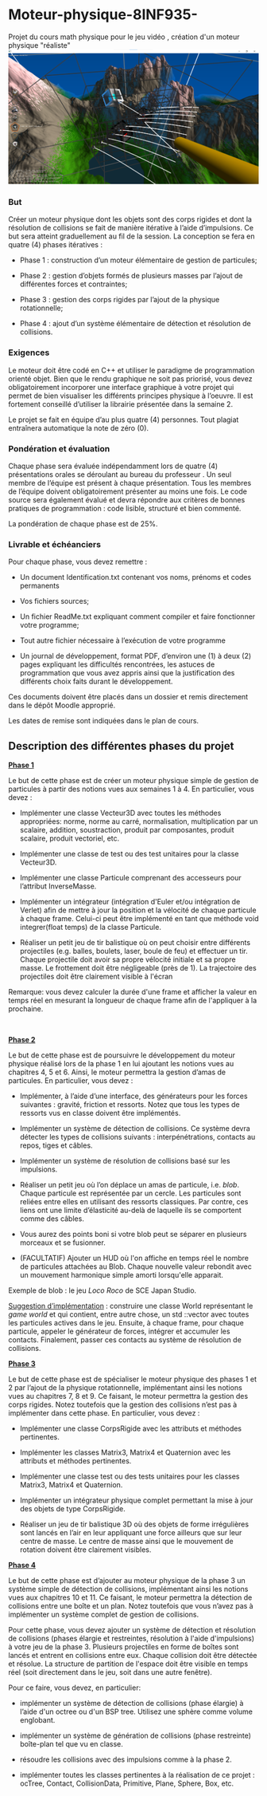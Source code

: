 # Moteur-physique-8INF935-
Projet du cours math physique pour le jeu vidéo , création d'un moteur physique "réaliste"
![Screenshot](https://github.com/oeodk/Moteur-physique-8INF935-/blob/main/screenshot.png)


<h3>But</h3>
<p>Créer un moteur physique dont les objets sont des corps rigides
et dont la résolution de collisions se fait de manière itérative à
l’aide d’impulsions. Ce but sera atteint graduellement au fil de
la session. La conception se fera en quatre (4) phases itératives : 
</p>
<ul id="yui_3_17_2_1_1724957392104_387">
	<li>
<p>Phase 1&nbsp;: construction d’un moteur élémentaire de
	gestion de particules;</p>
	</li><li>
<p>Phase 2&nbsp;: gestion d’objets formés de plusieurs
	masses par l’ajout de différentes forces et contraintes;</p>
	</li><li>
<p>Phase 3&nbsp;: gestion des corps rigides par l’ajout de
	la physique rotationnelle;</p>
	</li><li>
<p>Phase 4&nbsp;: ajout d’un système élémentaire de détection et résolution de collisions.</p>
</li></ul>
<h3>Exigences</h3>
<p>Le moteur doit être codé en C++ et utiliser le paradigme de programmation orienté objet. Bien que le rendu graphique ne soit pas priorisé, vous devez obligatoirement incorporer une interface graphique à votre projet qui permet de bien visualiser les différents principes physique à l’oeuvre. Il est fortement conseillé d’utiliser la librairie présentée dans la semaine 2.</p><p>Le projet se fait en équipe d’au plus quatre (4) personnes. Tout plagiat entraînera automatique la note de zéro (0).</p>
<h3>Pondération et évaluation</h3>
<p>Chaque phase sera évaluée indépendamment lors de quatre (4) présentations orales se déroulant au bureau du professeur . Un seul membre de l’équipe est présent à chaque présentation. Tous les membres de l’équipe doivent obligatoirement présenter au moins une fois. Le code source sera également évalué et devra répondre aux critères de bonnes pratiques de programmation : code lisible, structuré et bien commenté.</p>
<p>La pondération de chaque phase est de 25%.</p>
<h3>Livrable et échéanciers</h3>
<p>Pour chaque phase, vous devez remettre&nbsp;:</p>
<ul>
	<li>
<p>Un document Identification.txt contenant vos noms, prénoms
	et codes permanents</p>
	</li><li>
<p>Vos fichiers sources;</p>
	</li><li>
<p>Un fichier ReadMe.txt expliquant comment compiler et faire
	fonctionner votre programme;</p>
	</li><li>
<p>Tout autre fichier nécessaire à l’exécution de votre
	programme</p>
	</li><li>
<p>Un journal de développement, format PDF, d’environ une
	(1) à deux (2) pages expliquant les difficultés rencontrées, les
	astuces de programmation que vous avez appris ainsi que la
	justification des différents choix faits durant le développement.</p>
</li></ul>
<p>Ces documents doivent être placés dans un dossier et remis directement dans le dépôt Moodle approprié.</p>
<p>Les dates de remise sont indiquées dans le plan de cours.</p>
<h2 style="text-align: left;">Description des différentes phases
du projet</h2>
<p><span><span><span style=""><u><strong>
Phase
1</strong></u></span></span></span></p>
<p>Le but de cette phase est de créer un moteur physique simple de
gestion de particules à partir des notions vues aux semaines 1 à 4.
En particulier, vous devez&nbsp;:</p>
<ul>
	<li>
<p>Implémenter une classe Vecteur3D
	avec toutes les méthodes appropriées: norme, norme au carré, normalisation, multiplication par un scalaire, addition, soustraction, produit par composantes, produit scalaire, produit vectoriel, etc.</p>
	</li><li><p>Implémenter une classe de test ou des test unitaires pour la classe Vecteur3D.</p></li><li>
<p>Implémenter une classe Particule
	comprenant des accesseurs pour l’attribut InverseMasse.
		</p>
	</li><li>
<p>Implémenter un intégrateur (intégration d'Euler et/ou intégration de Verlet) afin de mettre à jour la
	position et la vélocité de chaque particule à chaque frame.
	Celui-ci peut être implémenté en tant que méthode void
	integrer(float temps) de la classe Particule.</p>
	</li><li>
<p>Réaliser un petit jeu de tir balistique où on peut
	choisir entre différents projectiles (e.g. balles, boulets, laser,
	boule de feu) et effectuer un tir. Chaque projectile doit avoir sa
	propre vélocité initiale et sa propre masse. Le frottement doit
	être négligeable (près de 1). La trajectoire des projectiles doit être clairement visible à l'écran</p>
</li></ul>Remarque: vous devez calculer la durée d'une frame et afficher la valeur en temps réel en mesurant la longueur de chaque frame afin de l'appliquer à la prochaine.<p><br></p><p>
</p><p><strong><u>
Phase
2</u></strong></p>
<p>Le but de cette phase est de poursuivre le développement du
moteur physique réalisé lors de la phase 1 en lui ajoutant les
notions vues au chapitres 4, 5 et 6. Ainsi, le moteur permettra la
gestion d’amas de particules. En particulier, vous devez&nbsp;:</p>
<ul>
	<li>
<p>Implémenter, à l’aide  d’une interface, des
	générateurs pour les forces suivantes&nbsp;: gravité, friction et
	ressorts. Notez que tous les types de ressorts vus en classe doivent
	être implémentés.</p>
	</li><li>
<p>Implémenter un système de détection de collisions. Ce
	système devra détecter les types de collisions suivants&nbsp;:
	interpénétrations, contacts au repos, tiges et câbles.<em> </em>
	</p>
	</li><li>
<p>Implémenter un système de résolution de collisions basé
	sur les impulsions.</p>
	</li><li>
<p>Réaliser un petit jeu où l’on déplace un amas de
	particule, i.e. <em>blob</em>. Chaque
	particule est représentée par un cercle. Les particules sont
	reliées entre elles en utilisant des ressorts classiques. Par
	contre, ces liens ont une limite d’élasticité au-delà de
	laquelle ils se comportent comme des câbles.</p>
	</li><li>
<p>Vous
	aurez des points boni si votre blob peut se séparer en plusieurs
	morceaux et se fusionner.</p>
</li><li><p>(FACULTATIF) Ajouter un HUD où l'on affiche en temps réel le nombre de particules attachées au Blob. Chaque nouvelle valeur rebondit avec un mouvement harmonique simple amorti lorsqu'elle apparait.</p></li></ul>
<p>Exemple de blob : le jeu <em>Loco
Roco</em> de SCE Japan Studio.</p>

<p></p>
<p><u>Suggestion d’implémentation</u>&nbsp;: construire une classe
World
représentant le <em>game
world</em> et qui
contient, entre autre chose, un std&nbsp;::vector
avec toutes les particules actives dans le jeu. Ensuite, à chaque
frame, pour chaque particule, appeler le générateur de forces,
intégrer et accumuler les contacts. Finalement, passer ces contacts
au système de résolution de collisions.</p>
<p><strong><u>Phase
3</u></strong><br></p>
<p>Le but de cette phase est de
spécialiser le moteur
physique des phases 1 et 2 par l’ajout de la physique
rotationnelle, implémentant ainsi
les
notions vues au chapitres 7, 8 et 9.
Ce faisant,
le moteur permettra la gestion des
corps rigides. Notez
toutefois que la gestion des collisions n’est pas à implémenter
dans cette phase. En
particulier, vous devez&nbsp;:</p>
<ul>
	<li>
<p>Implémenter
	une classe CorpsRigide
	avec les attributs et méthodes pertinentes.</p>
	</li><li>
<p>Implémenter les
	classes Matrix3,
	Matrix4
	et Quaternion
	avec les attributs et méthodes pertinentes.</p>
	</li><li><p>Implémenter une classe test ou des tests unitaires pour les classes Matrix3, Matrix4 et Quaternion.</p></li><li>
<p>Implémenter un
	intégrateur physique complet permettant la mise à jour des objets
	de type CorpsRigide.</p>
	</li><li>
<p>Réaliser un jeu de tir balistique 3D où des objets de forme irrégulières sont lancés en l’air en leur appliquant une force ailleurs que sur leur centre de masse. Le centre de masse
		ainsi que le mouvement de rotation doivent être clairement
		visibles.</p></li></ul>
<p><strong><u>
Phase
4</u></strong></p>
<p>Le but de cette phase est
d’ajouter au moteur
physique de la phase 3 un système simple de détection de
collisions, implémentant ainsi les notions vues aux chapitres 10 et
11. Ce faisant, le moteur permettra la détection de collisions entre
une boîte et un plan. Notez toutefois que vous n’avez pas à
implémenter un système complet de gestion de collisions.</p><p>Pour cette phase, vous devez ajouter un système de détection et résolution de collisions (phases élargie et restreintes, résolution à l'aide d'impulsions) à votre jeu de la phase 3. Plusieurs projectiles en forme de boîtes sont lancés et entrent en collisions entre eux. Chaque collision doit être détectée et résolue. La structure de partition de l'espace doit être visible en temps réel (soit directement dans le jeu, soit dans une autre fenêtre).</p>
<p>Pour ce faire,
vous devez,&nbsp;en
particulier:</p>
<ul>
	<li>
<p>implémenter un
	système de détection de collisions (phase élargie) à l’aide d'un octree ou d'un BSP tree. Utilisez une sphère comme volume englobant.</p>
	</li><li>
<p>implémenter un
	système de génération de collisions (phase restreinte) boîte-plan
	tel que vu en classe.</p>
	</li><li><p>résoudre les collisions avec des impulsions comme à la phase 2.</p></li><li>
<p>implémenter toutes
	les classes pertinentes à la réalisation de ce projet&nbsp;:
	ocTree,
	Contact,
	CollisionData,
	Primitive,
	Plane,
	Sphere,
	Box,
	etc.</p>
</li></ul><br><p></p><p></p><p></p></div></div></div>
                        
                        
